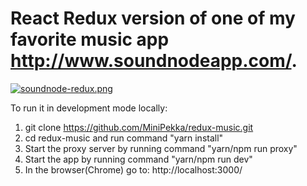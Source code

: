 # React Redux version of one of my favorite music app http://www.soundnodeapp.com/.

[![soundnode-redux.png](https://s1.postimg.org/3vug7t265b/preview.png)](https://postimg.org/image/6n3ifvoa6z/)

To run it in development mode locally:

1. git clone https://github.com/MiniPekka/redux-music.git
2. cd redux-music and run command "yarn install"
3. Start the proxy server by running command "yarn/npm run proxy"
4. Start the app by running command "yarn/npm run dev"
5. In the browser(Chrome) go to: http://localhost:3000/
